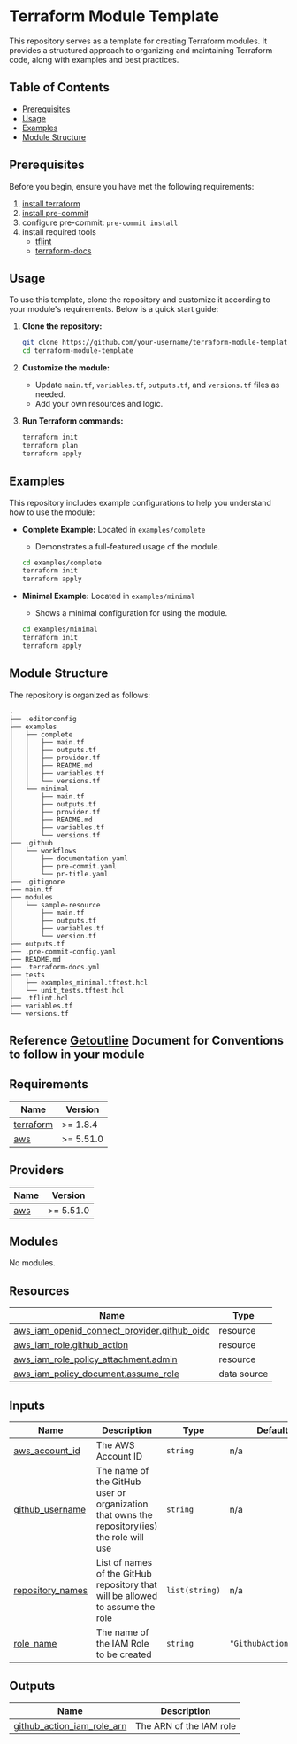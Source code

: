 <!-- BEGIN_TF_DOCS -->
# Terraform Module Template

This repository serves as a template for creating Terraform modules. It provides a structured approach to organizing and maintaining Terraform code, along with examples and best practices.

## Table of Contents

- [Prerequisites](#prerequisites)
- [Usage](#usage)
- [Examples](#examples)
- [Module Structure](#module-structure)

## Prerequisites

Before you begin, ensure you have met the following requirements:

1. [install terraform](https://developer.hashicorp.com/terraform/tutorials/aws-get-started/install-cli)
2. [install pre-commit](https://pre-commit.com/#install)
3. configure pre-commit: `pre-commit install`
4. install required tools
   - [tflint](https://github.com/terraform-linters/tflint)
   - [terraform-docs](https://github.com/terraform-docs/terraform-docs)

## Usage

To use this template, clone the repository and customize it according to your module's requirements. Below is a quick start guide:

1. **Clone the repository:**

   ```sh
   git clone https://github.com/your-username/terraform-module-template.git
   cd terraform-module-template
   ```
2. **Customize the module:**

   - Update `main.tf`, `variables.tf`, `outputs.tf`, and `versions.tf` files as needed.
   - Add your own resources and logic.
3. **Run Terraform commands:**

   ```sh
   terraform init
   terraform plan
   terraform apply
   ```

## Examples

This repository includes example configurations to help you understand how to use the module:

- **Complete Example:** Located in `examples/complete`

  - Demonstrates a full-featured usage of the module.

  ```sh
  cd examples/complete
  terraform init
  terraform apply
  ```
- **Minimal Example:** Located in `examples/minimal`

  - Shows a minimal configuration for using the module.

  ```sh
  cd examples/minimal
  terraform init
  terraform apply
  ```

## Module Structure

The repository is organized as follows:

```plaintext
.
├── .editorconfig
├── examples
│   ├── complete
│   │   ├── main.tf
│   │   ├── outputs.tf
│   │   ├── provider.tf
│   │   ├── README.md
│   │   ├── variables.tf
│   │   └── versions.tf
│   └── minimal
│       ├── main.tf
│       ├── outputs.tf
│       ├── provider.tf
│       ├── README.md
│       ├── variables.tf
│       └── versions.tf
├── .github
│   └── workflows
│       ├── documentation.yaml
│       ├── pre-commit.yaml
│       └── pr-title.yaml
├── .gitignore
├── main.tf
├── modules
│   └── sample-resource
│       ├── main.tf
│       ├── outputs.tf
│       ├── variables.tf
│       └── version.tf
├── outputs.tf
├── .pre-commit-config.yaml
├── README.md
├── .terraform-docs.yml
├── tests
│   ├── examples_minimal.tftest.hcl
│   └── unit_tests.tftest.hcl
├── .tflint.hcl
├── variables.tf
└── versions.tf
```

## Reference [Getoutline](https://infraspec.getoutline.com/doc/terraform-Xkko7xHwM5) Document for Conventions to follow in your module

## Requirements

| Name | Version |
|------|---------|
| <a name="requirement_terraform"></a> [terraform](#requirement\_terraform) | >= 1.8.4 |
| <a name="requirement_aws"></a> [aws](#requirement\_aws) | >= 5.51.0 |

## Providers

| Name | Version |
|------|---------|
| <a name="provider_aws"></a> [aws](#provider\_aws) | >= 5.51.0 |

## Modules

No modules.

## Resources

| Name | Type |
|------|------|
| [aws_iam_openid_connect_provider.github_oidc](https://registry.terraform.io/providers/hashicorp/aws/latest/docs/resources/iam_openid_connect_provider) | resource |
| [aws_iam_role.github_action](https://registry.terraform.io/providers/hashicorp/aws/latest/docs/resources/iam_role) | resource |
| [aws_iam_role_policy_attachment.admin](https://registry.terraform.io/providers/hashicorp/aws/latest/docs/resources/iam_role_policy_attachment) | resource |
| [aws_iam_policy_document.assume_role](https://registry.terraform.io/providers/hashicorp/aws/latest/docs/data-sources/iam_policy_document) | data source |

## Inputs

| Name | Description | Type | Default | Required |
|------|-------------|------|---------|:--------:|
| <a name="input_aws_account_id"></a> [aws\_account\_id](#input\_aws\_account\_id) | The AWS Account ID | `string` | n/a | yes |
| <a name="input_github_username"></a> [github\_username](#input\_github\_username) | The name of the GitHub user or organization that owns the repository(ies) the role will use | `string` | n/a | yes |
| <a name="input_repository_names"></a> [repository\_names](#input\_repository\_names) | List of names of the GitHub repository that will be allowed to assume the role | `list(string)` | n/a | yes |
| <a name="input_role_name"></a> [role\_name](#input\_role\_name) | The name of the IAM Role to be created | `string` | `"GithubActionsRole"` | no |

## Outputs

| Name | Description |
|------|-------------|
| <a name="output_github_action_iam_role_arn"></a> [github\_action\_iam\_role\_arn](#output\_github\_action\_iam\_role\_arn) | The ARN of the IAM role |
<!-- END_TF_DOCS -->
